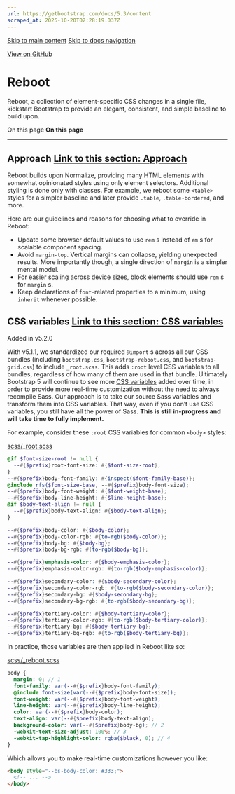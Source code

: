 ```yaml
---
url: https://getbootstrap.com/docs/5.3/content
scraped_at: 2025-10-20T02:28:19.037Z
---
```


[Skip to main content](https://getbootstrap.com/docs/5.3/content/reboot/#content) [Skip to docs navigation](https://getbootstrap.com/docs/5.3/content/reboot/#bd-docs-nav)

[View on GitHub](https://github.com/twbs/bootstrap/blob/v5.3.8/site/src/content/docs/content/reboot.mdx "View and edit this file on GitHub")

# Reboot

Reboot, a collection of element-specific CSS changes in a single file, kickstart Bootstrap to provide an elegant, consistent, and simple baseline to build upon.

On this page
**On this page**

* * *

## Approach [Link to this section: Approach](https://getbootstrap.com/docs/5.3/content/reboot/\#approach)

Reboot builds upon Normalize, providing many HTML elements with somewhat opinionated styles using only element selectors. Additional styling is done only with classes. For example, we reboot some `<table>` styles for a simpler baseline and later provide `.table`, `.table-bordered`, and more.

Here are our guidelines and reasons for choosing what to override in Reboot:

- Update some browser default values to use `rem` s instead of `em` s for scalable component spacing.
- Avoid `margin-top`. Vertical margins can collapse, yielding unexpected results. More importantly though, a single direction of `margin` is a simpler mental model.
- For easier scaling across device sizes, block elements should use `rem` s for `margin` s.
- Keep declarations of `font`-related properties to a minimum, using `inherit` whenever possible.

## CSS variables [Link to this section: CSS variables](https://getbootstrap.com/docs/5.3/content/reboot/\#css-variables)

Added in v5.2.0

With v5.1.1, we standardized our required `@import` s across all our CSS bundles (including `bootstrap.css`, `bootstrap-reboot.css`, and `bootstrap-grid.css`) to include `_root.scss`. This adds `:root` level CSS variables to all bundles, regardless of how many of them are used in that bundle. Ultimately Bootstrap 5 will continue to see more [CSS variables](https://getbootstrap.com/docs/5.3/customize/css-variables) added over time, in order to provide more real-time customization without the need to always recompile Sass. Our approach is to take our source Sass variables and transform them into CSS variables. That way, even if you don’t use CSS variables, you still have all the power of Sass. **This is still in-progress and will take time to fully implement.**

For example, consider these `:root` CSS variables for common `<body>` styles:

[scss/\_root.scss](https://github.com/twbs/bootstrap/blob/v5.3.8/scss/_root.scss)

```scss
@if $font-size-root != null {
  --#{$prefix}root-font-size: #{$font-size-root};
}
--#{$prefix}body-font-family: #{inspect($font-family-base)};
@include rfs($font-size-base, --#{$prefix}body-font-size);
--#{$prefix}body-font-weight: #{$font-weight-base};
--#{$prefix}body-line-height: #{$line-height-base};
@if $body-text-align != null {
  --#{$prefix}body-text-align: #{$body-text-align};
}

--#{$prefix}body-color: #{$body-color};
--#{$prefix}body-color-rgb: #{to-rgb($body-color)};
--#{$prefix}body-bg: #{$body-bg};
--#{$prefix}body-bg-rgb: #{to-rgb($body-bg)};

--#{$prefix}emphasis-color: #{$body-emphasis-color};
--#{$prefix}emphasis-color-rgb: #{to-rgb($body-emphasis-color)};

--#{$prefix}secondary-color: #{$body-secondary-color};
--#{$prefix}secondary-color-rgb: #{to-rgb($body-secondary-color)};
--#{$prefix}secondary-bg: #{$body-secondary-bg};
--#{$prefix}secondary-bg-rgb: #{to-rgb($body-secondary-bg)};

--#{$prefix}tertiary-color: #{$body-tertiary-color};
--#{$prefix}tertiary-color-rgb: #{to-rgb($body-tertiary-color)};
--#{$prefix}tertiary-bg: #{$body-tertiary-bg};
--#{$prefix}tertiary-bg-rgb: #{to-rgb($body-tertiary-bg)};

```

In practice, those variables are then applied in Reboot like so:

[scss/\_reboot.scss](https://github.com/twbs/bootstrap/blob/v5.3.8/scss/_reboot.scss)

```scss
body {
  margin: 0; // 1
  font-family: var(--#{$prefix}body-font-family);
  @include font-size(var(--#{$prefix}body-font-size));
  font-weight: var(--#{$prefix}body-font-weight);
  line-height: var(--#{$prefix}body-line-height);
  color: var(--#{$prefix}body-color);
  text-align: var(--#{$prefix}body-text-align);
  background-color: var(--#{$prefix}body-bg); // 2
  -webkit-text-size-adjust: 100%; // 3
  -webkit-tap-highlight-color: rgba($black, 0); // 4
}

```

Which allows you to make real-time customizations however you like:

```html
<body style="--bs-body-color: #333;">
  <!-- ... -->
</body>

```